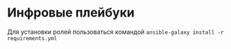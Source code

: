 # Инфровые плейбуки
Для установки ролей пользоваться командой `ansible-galaxy install -r requirements.yml`
